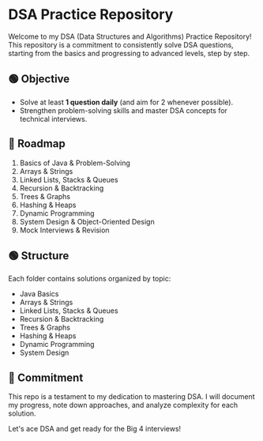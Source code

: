 # DSA Practice Repository

Welcome to my DSA (Data Structures and Algorithms) Practice Repository! This repository is a commitment to consistently solve DSA questions, starting from the basics and progressing to advanced levels, step by step.

## 🟢 Objective
- Solve at least **1 question daily** (and aim for 2 whenever possible).
- Strengthen problem-solving skills and master DSA concepts for technical interviews.

## 📜 Roadmap
1. Basics of Java & Problem-Solving
2. Arrays & Strings
3. Linked Lists, Stacks & Queues
4. Recursion & Backtracking
5. Trees & Graphs
6. Hashing & Heaps
7. Dynamic Programming
8. System Design & Object-Oriented Design
9. Mock Interviews & Revision

## 🟢 Structure
Each folder contains solutions organized by topic:
- Java Basics
- Arrays & Strings
- Linked Lists, Stacks & Queues
- Recursion & Backtracking
- Trees & Graphs
- Hashing & Heaps
- Dynamic Programming
- System Design

## 🚀 Commitment
This repo is a testament to my dedication to mastering DSA. I will document my progress, note down approaches, and analyze complexity for each solution.

Let's ace DSA and get ready for the Big 4 interviews!

